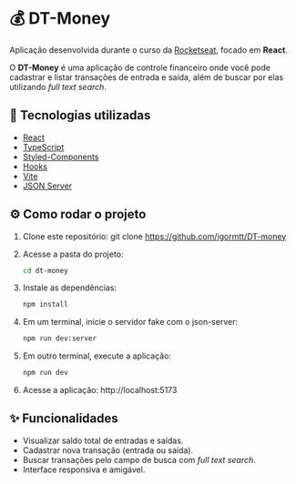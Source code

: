# 💰 DT-Money

Aplicação desenvolvida durante o curso da [Rocketseat](https://www.rocketseat.com.br/), focado em **React**.

O **DT-Money** é uma aplicação de controle financeiro onde você pode cadastrar e listar transações de entrada e saída, além de buscar por elas utilizando _full text search_.

## 🚀 Tecnologias utilizadas

- [React](https://reactjs.org/)
- [TypeScript](https://www.typescriptlang.org/)
- [Styled-Components](https://styled-components.com/)
- [Hooks](https://reactjs.org/docs/hooks-intro.html)
- [Vite](https://vitejs.dev/)
- [JSON Server](https://github.com/typicode/json-server)

## ⚙️ Como rodar o projeto

1. Clone este repositório:
   git clone https://github.com/igormtt/DT-money

2. Acesse a pasta do projeto:
   ```bash
   cd dt-money

4. Instale as dependências:
   ```bash
   npm install

6. Em um terminal, inicie o servidor fake com o json-server:
   ```bash
   npm run dev:server

8. Em outro terminal, execute a aplicação:
   ```bash
   npm run dev

10. Acesse a aplicação:
   http://localhost:5173

## ✨ Funcionalidades

- Visualizar saldo total de entradas e saídas.
- Cadastrar nova transação (entrada ou saída).
- Buscar transações pelo campo de busca com _full text search_.
- Interface responsiva e amigável.
